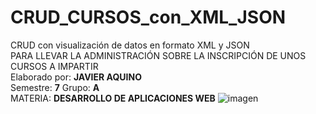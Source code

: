 # CRUD_CURSOS_con_XML_JSON
CRUD con visualización de datos en formato XML y JSON
<br>  PARA LLEVAR LA ADMINISTRACIÓN SOBRE LA INSCRIPCIÓN DE UNOS CURSOS A IMPARTIR <br>
Elaborado por: <strong>JAVIER AQUINO </strong> <br> Semestre: <strong>7</strong> Grupo: <strong>A</strong>
<br>MATERIA: <strong>DESARROLLO DE APLICACIONES WEB</strong>
![imagen](https://user-images.githubusercontent.com/91381224/145681712-690aaca2-723c-4af7-955d-d7e3cb72de88.png)
